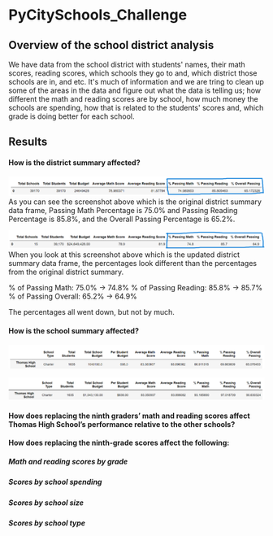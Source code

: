 # PyCitySchools_Challenge

## Overview of the school district analysis
We have data from the school district with students' names, their math scores, reading scores, which schools they go to and, which district those schools are in, and etc. 
It's much of information and we are tring to clean up some of the areas in the data and figure out what the data is telling us; 
how different the math and reading scores are by school, how much money the schools are spending, how that is related to the students' scores and, 
which grade is doing better for each school. 

## Results

#### How is the district summary affected?

![district_summary_original](district_summary_df_original.png)
As you can see the screenshot above which is the original district summary data frame, Passing Math Percentage is 75.0% and Passing Reading Percentage is 85.8%, 
and the Overall Passing Percentage is 65.2%. 

![district_summary_df_changed](district_summary_df_changed.png)
When you look at this screenshot above which is the updated district summary data frame, the percentages look different than the percentages from the original district summary.

% of Passing Math: 75.0% -> 74.8%
% of Passing Reading: 85.8% -> 85.7%
% of Passing Overall: 65.2% -> 64.9%

The percentages all went down, but not by much. 


#### How is the school summary affected?
![per_school_summary_df_original](per_school_summary_df_original.png)


![per_school_summary_df_changed](per_school_summary_df_changed.png)


#### How does replacing the ninth graders’ math and reading scores affect Thomas High School’s performance relative to the other schools?


#### How does replacing the ninth-grade scores affect the following:
##### Math and reading scores by grade

##### Scores by school spending

##### Scores by school size

##### Scores by school type
